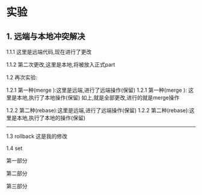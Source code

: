 # 实验
## 1. 远端与本地冲突解决
1.1.1 这里是远端代码,现在进行了更改

1.1.2 第二次更改,这里是本地,将被放入正式part

1.2 再次实验:

1.2.1 第一种(merge ):这里是远端,进行了远端操作(保留)
1.2.1 第一种(merge ): 这里是本地,执行了本地操作(保留)
如上,就是全部更改,进行的就是merge操作

1.2.2 第二种(rebase):这里是远端,进行了远端操作(保留)
1.2.2 第二种(rebase):这里是本地,执行了本地的操作(保留)
 ***
1.3 rollback
这是我的修改

1.4 set

第一部分

第二部分

第三部分
